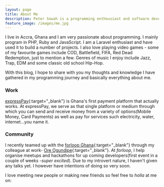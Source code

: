 ```yaml
---
layout: page
title: About Me
description: Peter Sowah is a programming enthousiast and software developer.
feature_image: /images/me.jpg
---
```

 
I live in Accra, Ghana and I am very passionate about programming. I mainly program in PHP, Ruby and JavaScript. I am a Laravel enthusiast and have used it to build a number of projects. I also love playing video games - some of my favourite games include COD, Battlefield, FIFA, Red Dead Redemption, just to mention a few. Genres of music I enjoy include Jazz, Trap, EDM and some classic old school Hip-Hop.

With this blog, I hope to share with you my thoughts and knowledge I have gathered in my programming journey and basically everything about me.

### Work
[expressPay](https://expresspaygh.com){:target="_blank"} is Ghana's first payment platform that actually works. At expressPay, we serve as that single platform or medium through which you can send and receive money from a variety of options(Mobile Money, Card Payments) as well as pay for services such electricity, water, internet...you name it.

### Community
I recently teamed up with the [forloop Ghana](https://forloop.africa){:target="_blank"} through my colleague at work- [Ore Ogundipe](https://orecod.es){:target="_blank"}. At *forloop*, I help organise meetups and hackathons for up coming developers(first event in a couple of weeks -*super excited*). Due to my introvert nature, I haven't given any talks yet. I however have intentions of doing so very soon.

I love meeting new people or making new friends so feel free to _holla_ at me on: